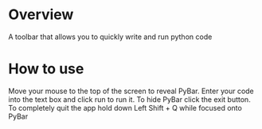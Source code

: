 # Overview
A toolbar that allows you to quickly write and run python code

# How to use
Move your mouse to the top of the screen to reveal PyBar.
Enter your code into the text box and click run to run it.
To hide PyBar click the exit button.
To completely quit the app hold down Left Shift + Q while focused onto PyBar
